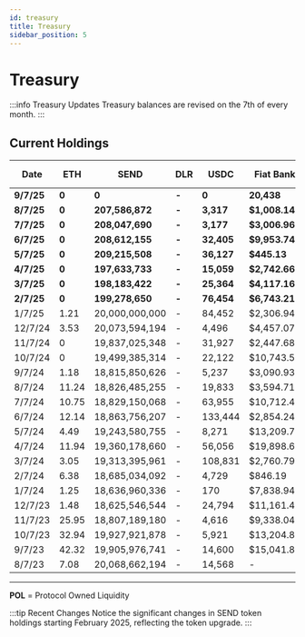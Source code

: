 ```yaml
---
id: treasury
title: Treasury
sidebar_position: 5
---
```


# Treasury

:::info Treasury Updates
Treasury balances are revised on the 7th of every month.
:::

## Current Holdings

| Date | ETH | SEND | DLR | USDC | Fiat Bank | POL* (USDC) | Canton Coin $CC |
|------|-----|------|-----|------|-----------|-------------|-----------------|
| **9/7/25** | **0** | **0** | **-** | **0** | **20,438** | **300,000** | **300,000** |
| **8/7/25** | **0** | **207,586,872** | **-** | **3,317** | **$1,008.14** | **187,000** | **300,000** |
| **7/7/25** | **0** | **208,047,690** | **-** | **3,177** | **$3,006.96** | **187,000** | **250,000** |
| **6/7/25** | **0** | **208,612,155** | **-** | **32,405** | **$9,953.74** | **176,000** | **1,062,920** |
| **5/7/25** | **0** | **209,215,508** | **-** | **36,127** | **$445.13** | **192,000** | **-** |
| **4/7/25** | **0** | **197,633,733** | **-** | **15,059** | **$2,742.66** | **325,000** | **-** |
| **3/7/25** | **0** | **198,183,422** | **-** | **25,364** | **$4,117.16** | **340,000** | **-** |
| **2/7/25** | **0** | **199,278,650** | **-** | **76,454** | **$6,743.21** | **400,000** | **-** |
| 1/7/25 | 1.21 | 20,000,000,000 | - | 84,452 | $2,306.94 | - | - |
| 12/7/24 | 3.53 | 20,073,594,194 | - | 4,496 | $4,457.07 | - | - |
| 11/7/24 | 0 | 19,837,025,348 | - | 31,927 | $2,447.68 | - | - |
| 10/7/24 | 0 | 19,499,385,314 | - | 22,122 | $10,743.50 | - | - |
| 9/7/24 | 1.18 | 18,815,850,626 | - | 5,237 | $3,090.93 | - | - |
| 8/7/24 | 11.24 | 18,826,485,255 | - | 19,833 | $3,594.71 | - | - |
| 7/7/24 | 10.75 | 18,829,150,068 | - | 63,955 | $10,712.49 | - | - |
| 6/7/24 | 12.14 | 18,863,756,207 | - | 133,444 | $2,854.24 | - | - |
| 5/7/24 | 4.49 | 19,243,580,755 | - | 8,271 | $13,209.79 | - | - |
| 4/7/24 | 11.94 | 19,360,178,660 | - | 56,056 | $19,898.67 | - | - |
| 3/7/24 | 3.05 | 19,313,395,961 | - | 108,831 | $2,760.79 | - | - |
| 2/7/24 | 6.38 | 18,685,034,092 | - | 4,729 | $846.19 | - | - |
| 1/7/24 | 1.25 | 18,636,960,336 | - | 170 | $7,838.94 | - | - |
| 12/7/23 | 1.48 | 18,625,546,544 | - | 24,794 | $11,161.41 | - | - |
| 11/7/23 | 25.95 | 18,807,189,180 | - | 4,616 | $9,338.04 | - | - |
| 10/7/23 | 32.94 | 19,927,921,878 | - | 5,921 | $13,204.87 | - | - |
| 9/7/23 | 42.32 | 19,905,976,741 | - | 14,600 | $15,041.81 | - | - |
| 8/7/23 | 7.08 | 20,068,662,194 | - | 14,568 | - | - | - |

---

**POL** = Protocol Owned Liquidity

:::tip Recent Changes
Notice the significant changes in SEND token holdings starting February 2025, reflecting the token upgrade.
:::
